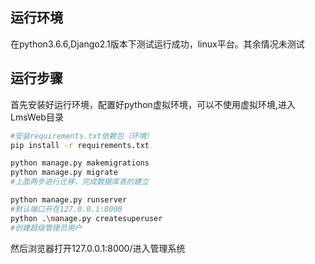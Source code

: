 

## 运行环境
在python3.6.6,Django2.1版本下测试运行成功，linux平台。其余情况未测试
## 运行步骤
首先安装好运行环境，配置好python虚拟环境，可以不使用虚拟环境,进入LmsWeb目录
```bash
#安装requirements.txt依赖包（环境）
pip install -r requirements.txt

python manage.py makemigrations
python manage.py migrate
#上面两步进行迁移，完成数据库表的建立

python manage.py runserver
#默认端口开在127.0.0.1:8000
python .\manage.py createsuperuser
#创建超级管理员用户
```
然后浏览器打开127.0.0.1:8000/进入管理系统



